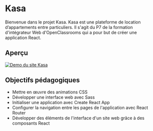 # Kasa

Bienvenue dans le projet Kasa. Kasa est une plateforme de location d’appartements entre particuliers. 
Il s'agit du P7 de la formation d'intégrateur Web d'OpenClassrooms qui a pour but de créer une application React.

## Aperçu

[![Demo du site Kasa](http://img.youtube.com/vi/aKELLoxLfIA/0.jpg)](http://www.youtube.com/watch?v=aKELLoxLfIA)

## Objectifs pédagogiques

- Mettre en œuvre des animations CSS
- Développer une interface web avec Sass
- Initialiser une application avec Create React App
- Configurer la navigation entre les pages de l'application avec React Router
- Développer des éléments de l'interface d'un site web grâce à des composants React